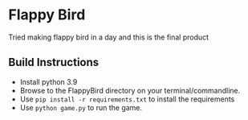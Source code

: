 # Flappy Bird

Tried making flappy bird in a day and this is the final product

## Build Instructions

- Install python 3.9
- Browse to the FlappyBird directory on your terminal/commandline.
- Use `pip install -r requirements.txt` to install the requirements
- Use `python game.py` to run the game.
